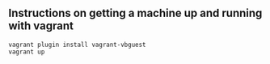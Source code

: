 ## Instructions on getting a machine up and running with vagrant

```
vagrant plugin install vagrant-vbguest
vagrant up
```